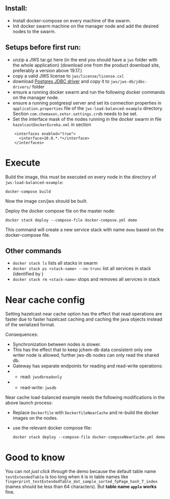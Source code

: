 
## Install:

* Install docker-compose on every machine of the swarm.
* Init docker swarm machine on the manager node and add the desired nodes to the swarm.


## Setups before first run:

* unzip a JWS tar.gz here (in the end you should have a `jws` folder with the whole application) (download one from the product download site, preferably a version above 19.17.)
* copy a valid JWS license to `jws/license/license.cxl`
* download [Postgres JDBC driver](http://central.maven.org/maven2/org/postgresql/postgresql/42.2.5/postgresql-42.2.5.jar) and copy it to `jws/jws-db/jdbc-drivers/` folder
* ensure a running docker swarm and run the following docker commands on the manager node.
* ensure a running postgresql server and set its connection properties in `application.properties` file of the `jws-load-balanced-example` directory. Section `com.chemaxon.zetor.settings.crdb`  needs to be set. 
* Set the interface mask of the nodes running in the docker swarm in file `hazelcastDockerEureka.xml` in section 
```
    <interfaces enabled="true">
      <interface>10.0.*.*</interface>
    </interfaces>
```


# Execute

Build the image, this must be executed on every node in the directory of `jws-load-balanced-example`: 

    docker-compose build

Now the image cxn/jws should be built.

Deploy the docker compose file on the master node: 

    docker stack deploy --compose-file docker-compose.yml demo

This command will create a new service stack with name `demo` based on the docker-compose file.

## Other commands

* `docker stack ls` lists all stacks in swarm
* `docker stack ps <stack-name> --no-trunc` list all services in stack (identified by <stack-name>)
* `docker stack rm <stack-name>` stops and removes all services in stack

# Near cache config

Setting hazelcast near cache option has the effect that read operations are faster due to faster hazelcast caching and caching the java objects instead of the serialized format. 

Consequences:

* Synchronization between nodes is slower. 
* This has the effect that to keep jchem-db data consistent only one writer node is allowed, further jws-db nodes can only read the shared db.
* Gateway has separate endpoints for reading and read-write operations:
* * read: `jwsdbreadonly`
* * read-write: `jwsdb`

Near cache load-balanced example needs the following modifications in the above launch process:

* Replace `Dockerfile` with `DockerfileNearCache` and re-build the docker images on the nodes.
* use the relevant docker compose file: 

    `docker stack deploy --compose-file docker-composeNearCache.yml demo`


# Good to know

You can not _just click through_ the demo because the default table name `testExtendedTable`
is too long when it is in table names like `fingerprint_testExtendedTable_dot_sample_sorted_fpPage_hash_T_index`
(names should be less than 64 characters). But __table name `apple` works__ fine.
